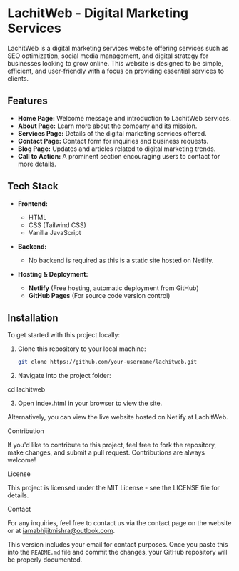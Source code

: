 # LachitWeb - Digital Marketing Services

LachitWeb is a digital marketing services website offering services such as SEO optimization, social media management, and digital strategy for businesses looking to grow online. This website is designed to be simple, efficient, and user-friendly with a focus on providing essential services to clients.

## Features

- **Home Page:** Welcome message and introduction to LachitWeb services.
- **About Page:** Learn more about the company and its mission.
- **Services Page:** Details of the digital marketing services offered.
- **Contact Page:** Contact form for inquiries and business requests.
- **Blog Page:** Updates and articles related to digital marketing trends.
- **Call to Action:** A prominent section encouraging users to contact for more details.

## Tech Stack

- **Frontend:** 
  - HTML
  - CSS (Tailwind CSS)
  - Vanilla JavaScript

- **Backend:** 
  - No backend is required as this is a static site hosted on Netlify.

- **Hosting & Deployment:** 
  - **Netlify** (Free hosting, automatic deployment from GitHub)
  - **GitHub Pages** (For source code version control)

## Installation

To get started with this project locally:

1. Clone this repository to your local machine:
   ```bash
   git clone https://github.com/your-username/lachitweb.git

2. Navigate into the project folder:

cd lachitweb


3. Open index.html in your browser to view the site.



Alternatively, you can view the live website hosted on Netlify at LachitWeb.

Contribution

If you'd like to contribute to this project, feel free to fork the repository, make changes, and submit a pull request. Contributions are always welcome!

License

This project is licensed under the MIT License - see the LICENSE file for details.

Contact

For any inquiries, feel free to contact us via the contact page on the website or at iamabhijitmishra@outlook.com.

This version includes your email for contact purposes. Once you paste this into the `README.md` file and commit the changes, your GitHub repository will be properly documented.

